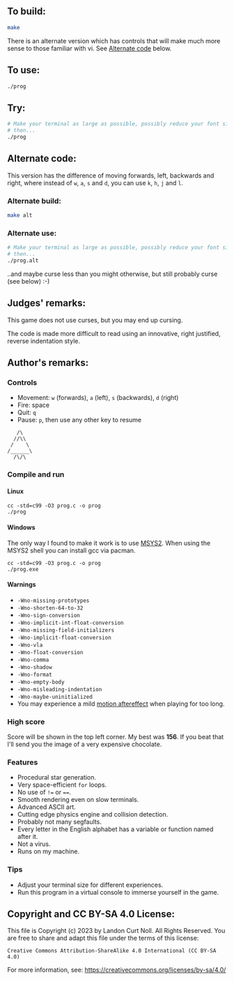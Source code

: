 ## To build:

```sh
make
```


There is an alternate version which has controls that will make much more sense
to those familiar with vi. See [Alternate code](#alternate-code) below.


## To use:

```sh
./prog
```


## Try:

```sh
# Make your terminal as large as possible, possibly reduce your font size
# then...
./prog
```


## Alternate code:

This version has the difference of moving forwards, left, backwards and right,
where instead of `w`, `a`, `s` and `d`, you can use `k`, `h`, `j` and `l`.


### Alternate build:

```sh
make alt
```


### Alternate use:

```sh
# Make your terminal as large as possible, possibly reduce your font size
# then...
./prog.alt
```

..and maybe curse less than you might otherwise, but still probably curse (see
below) :-)


## Judges' remarks:

This game does not use curses, but you may end up cursing.

The code is made more difficult to read using an innovative, right justified,
reverse indentation style.


## Author's remarks:

### Controls

- Movement: `w` (forwards), `a` (left), `s` (backwards), `d` (right)
- Fire: space
- Quit: `q`
- Pause: `p`, then use any other key to resume


```
   /\
  //\\
 /    \
/______\
  /\/\
```


### Compile and run

#### Linux
```
cc -std=c99 -O3 prog.c -o prog
./prog
```

#### Windows

The only way I found to make it work is to use [MSYS2](https://www.msys2.org).
When using the MSYS2 shell you can install gcc via pacman.

```
cc -std=c99 -O3 prog.c -o prog
./prog.exe
```

#### Warnings

- `-Wno-missing-prototypes`
- `-Wno-shorten-64-to-32`
- `-Wno-sign-conversion`
- `-Wno-implicit-int-float-conversion`
- `-Wno-missing-field-initializers`
- `-Wno-implicit-float-conversion`
- `-Wno-vla`
- `-Wno-float-conversion`
- `-Wno-comma`
- `-Wno-shadow`
- `-Wno-format`
- `-Wno-empty-body`
- `-Wno-misleading-indentation`
- `-Wno-maybe-uninitialized`
- You may experience a mild [motion
aftereffect](https://en.wikipedia.org/wiki/Motion_aftereffect) when playing for
too long.


### High score

Score will be shown in the top left corner.
My best was **156**. If you beat that I'll send you the image of a very
expensive chocolate.


### Features

- Procedural star generation.
- Very space-efficient `for` loops.
- No use of `!=` or `==`.
- Smooth rendering even on slow terminals.
- Advanced ASCII art.
- Cutting edge physics engine and collision detection.
- Probably not many segfaults.
- Every letter in the English alphabet has a variable or function named after
  it.
- Not a virus.
- Runs on my machine.


### Tips

- Adjust your terminal size for different experiences.
- Run this program in a virtual console to immerse yourself in the game.


## Copyright and CC BY-SA 4.0 License:

This file is Copyright (c) 2023 by Landon Curt Noll.  All Rights Reserved.
You are free to share and adapt this file under the terms of this license:

    Creative Commons Attribution-ShareAlike 4.0 International (CC BY-SA 4.0)

For more information, see: https://creativecommons.org/licenses/by-sa/4.0/
